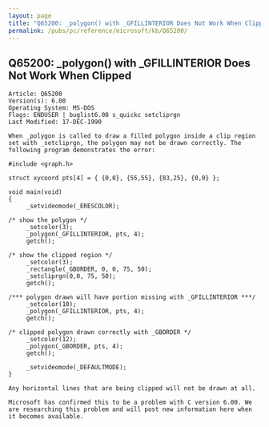 ```yaml
---
layout: page
title: "Q65200: _polygon() with _GFILLINTERIOR Does Not Work When Clipped"
permalink: /pubs/pc/reference/microsoft/kb/Q65200/
---
```


## Q65200: _polygon() with _GFILLINTERIOR Does Not Work When Clipped

	Article: Q65200
	Version(s): 6.00
	Operating System: MS-DOS
	Flags: ENDUSER | buglist6.00 s_quickc setcliprgn
	Last Modified: 17-DEC-1990
	
	When _polygon is called to draw a filled polygon inside a clip region
	set with _setcliprgn, the polygon may not be drawn correctly. The
	following program demonstrates the error:
	
	#include <graph.h>
	
	struct xycoord pts[4] = { {0,0}, {55,55}, {83,25}, {0,0} };
	
	void main(void)
	{
	     _setvideomode(_ERESCOLOR);
	
	/* show the polygon */
	     _setcolor(3);
	     _polygon(_GFILLINTERIOR, pts, 4);
	     getch();
	
	/* show the clipped region */
	     _setcolor(3);
	     _rectangle(_GBORDER, 0, 0, 75, 50);
	     _setcliprgn(0,0, 75, 50);
	     getch();
	
	/*** polygon drawn will have portion missing with _GFILLINTERIOR ***/
	     _setcolor(10);
	     _polygon(_GFILLINTERIOR, pts, 4);
	     getch();
	
	/* clipped polygon drawn correctly with _GBORDER */
	     _setcolor(12);
	     _polygon(_GBORDER, pts, 4);
	     getch();
	
	     _setvideomode(_DEFAULTMODE);
	}
	
	Any horizontal lines that are being clipped will not be drawn at all.
	
	Microsoft has confirmed this to be a problem with C version 6.00. We
	are researching this problem and will post new information here when
	it becomes available.
